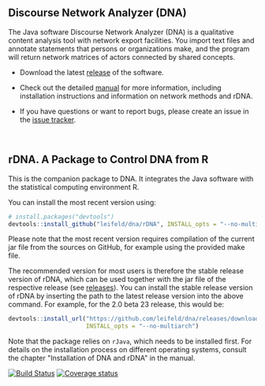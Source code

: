## Discourse Network Analyzer (DNA)

The Java software Discourse Network Analyzer (DNA) is a qualitative content analysis tool with network export facilities. You import text files and annotate statements that persons or organizations make, and the program will return network matrices of actors connected by shared concepts.

- Download the latest [release](https://github.com/leifeld/dna/releases) of the software.

- Check out the detailed [manual](https://github.com/leifeld/dna/releases/download/v2.0-beta.22/dna-manual.pdf) for more information, including installation instructions and information on network methods and rDNA.

- If you have questions or want to report bugs, please create an issue in the [issue tracker](https://github.com/leifeld/dna/issues).

<br />

## rDNA. A Package to Control DNA from R

This is the companion package to DNA. It integrates the Java software with the statistical computing environment R.

You can install the most recent version using:
``` r
# install.packages("devtools")
devtools::install_github("leifeld/dna/rDNA", INSTALL_opts = "--no-multiarch")
```
Please note that the most recent version requires compilation of the current jar file from the sources on GitHub, for example using the provided make file.

The recommended version for most users is therefore the stable release version of rDNA, which can be used together with the jar file of the respective release (see [releases](https://github.com/leifeld/dna/releases)). You can install the stable release version of rDNA by inserting the path to the latest release version into the above command. For example, for the 2.0 beta 23 release, this would be:
``` r
devtools::install_url("https://github.com/leifeld/dna/releases/download/v2.0-beta.23/rDNA_2.1.13.tar.gz",
                      INSTALL_opts = "--no-multiarch")
```
Note that the package relies on `rJava`, which needs to be installed first. For details on the installation process on different operating systems, consult the chapter "Installation of DNA and rDNA" in the manual.

[![Build Status](https://travis-ci.org/leifeld/dna.svg?branch=master)](https://travis-ci.org/leifeld/dna)
[![Coverage status](https://codecov.io/gh/leifeld/dna/branch/master/graph/badge.svg)](https://codecov.io/github/leifeld/dna?branch=master)

